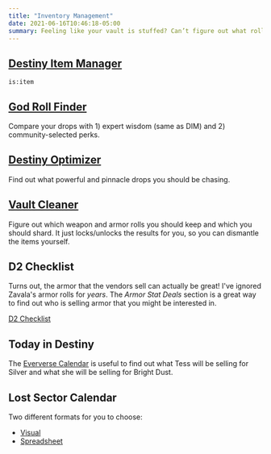 ```yaml
---
title: "Inventory Management"
date: 2021-06-16T10:46:18-05:00
summary: Feeling like your vault is stuffed? Can’t figure out what roll to keep?
---
```


## [Destiny Item Manager](https://app.destinyitemmanager/)

```
is:item
```

## [God Roll Finder](https://www.light.gg/god-roll/roll-appraiser/)

Compare your drops with 1) expert wisdom (same as DIM) and 2) community-selected perks.

## [Destiny Optimizer](https://destinyoptimizer.com/)

Find out what powerful and pinnacle drops you should be chasing.

## [Vault Cleaner](https://destinyrecipes.com/vault)

Figure out which weapon and armor rolls you should keep
and which you should shard.
It just locks/unlocks the results for you,
so you can dismantle the items yourself.

## D2 Checklist

Turns out, the armor that the vendors sell can actually be great!
I've ignored Zavala's armor rolls for _years_.
The _Armor Stat Deals_ section is a great way to find out
who is selling armor that you might be interested in.

[D2 Checklist](https://www.d2checklist.com/home)

## Today in Destiny

The [Eververse Calendar](https://www.todayindestiny.com/eververseCalendar) is
useful to find out what Tess will be selling for Silver and what she will be
selling for Bright Dust.

## Lost Sector Calendar

Two different formats for you to choose:

- [Visual](https://www.todayindestiny.com/ls_calendar)
- [Spreadsheet](https://docs.google.com/spreadsheets/d/1rWoyGWouGFismhk2BQzbeuV7PgoxzGRhxf2Kyi27kTo/edit#gid=0)
